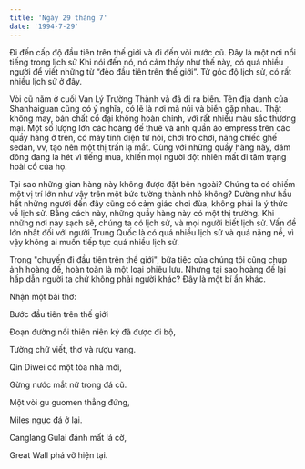 ```yaml
---
title: 'Ngày 29 tháng 7'
date: '1994-7-29'
---
```


Đi đến cấp độ đầu tiên trên thế giới và đi đến vòi nước cũ. Đây là một nơi nổi tiếng trong lịch sử Khi nói đến nó, nó cảm thấy như thế này, có quá nhiều người để viết những từ “đèo đầu tiên trên thế giới”. Từ góc độ lịch sử, có rất nhiều lịch sử ở đây.

Vòi cũ nằm ở cuối Vạn Lý Trường Thành và đã đi ra biển. Tên địa danh của Shanhaiguan cũng có ý nghĩa, có lẽ là nơi mà núi và biển gặp nhau. Thật không may, bản chất cổ đại không hoàn chỉnh, với rất nhiều màu sắc thương mại. Một số lượng lớn các hoàng đế thuê và ảnh quần áo empress trên các quầy hàng ở trên, có máy tính điện tử nói, chơi trò chơi, nâng chiếc ghế sedan, vv, tạo nên một thị trấn lạ mắt. Cùng với những quầy hàng này, đám đông đang la hét vì tiếng mua, khiến mọi người đột nhiên mất đi tâm trạng hoài cổ của họ.

Tại sao những gian hàng này không được đặt bên ngoài? Chúng ta có chiếm một vị trí lớn như vậy trên một bức tường thành nhỏ không? Dường như hầu hết những người đến đây cũng có cảm giác chơi đùa, không phải là ý thức về lịch sử. Bằng cách này, những quầy hàng này có một thị trường. Khi những nơi này sạch sẽ, chúng ta có lịch sử, và mọi người biết lịch sử. Vấn đề lớn nhất đối với người Trung Quốc là có quá nhiều lịch sử và quá nặng nề, vì vậy không ai muốn tiếp tục quá nhiều lịch sử.

Trong "chuyến đi đầu tiên trên thế giới", bữa tiệc của chúng tôi cũng chụp ảnh hoàng đế, hoàn toàn là một loại phiêu lưu. Nhưng tại sao hoàng đế lại hấp dẫn người ta chứ không phải người khác? Đây là một bí ẩn khác.

Nhận một bài thơ:

Bước đầu tiên trên thế giới

Đoạn đường nối thiên niên kỷ đã được đi bộ,

Tường chữ viết, thơ và rượu vang.

Qin Diwei có một tòa nhà mới,

Gừng nước mắt nữ trong đá cũ.

Một vòi gu guomen thẳng đứng,

Miles ngực đá ở lại.

Canglang Gulai đánh mất lá cờ,

Great Wall phá vỡ hiện tại.

